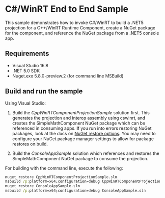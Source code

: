 # C#/WinRT End to End Sample

This sample demonstrates how to invoke C#/WinRT to build a .NET5 projection for a C++/WinRT Runtime Component, create a NuGet package for the component, and reference the NuGet package from a .NET5 console app.

## Requirements

- Visual Studio 16.8
- .NET 5.0 SDK
- Nuget.exe 5.8.0-preview.2 (for command line MSBuild)

## Build and run the sample

Using Visual Studio:

1. Build the *CppWinRTComponentProjectionSample* solution first. This generates the projection and interop assembly using cswinrt, and creates the SimpleMathComponent NuGet package which can be referenced in consuming apps. If you run into errors restoring NuGet packages, look at the docs on [NuGet restore options](https://docs.microsoft.com/nuget/consume-packages/package-restore). You may need to configure your NuGet package manager settings to allow for package restores on build.

2. Build the *ConsoleAppSample* solution which references and restores the SimpleMathComponent NuGet package to consume the projection.

For building with the command line, execute the following:

```cmd
nuget restore CppWinRTComponentProjectionSample.sln
msbuild /p:platform=x64;configuration=debug CppWinRTComponentProjectionSample.sln
nuget restore ConsoleAppSample.sln
msbuild /p:platform=x64;configuration=debug ConsoleAppSample.sln
```

